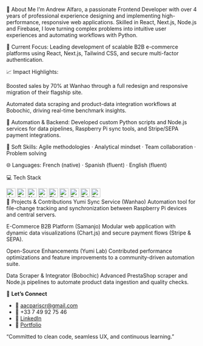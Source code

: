👋 About Me
I’m Andrew Alfaro, a passionate Frontend Developer with over 4 years of professional experience designing and implementing high-performance, responsive web applications. Skilled in React, Next.js, Node.js and Firebase, I love turning complex problems into intuitive user experiences and automating workflows with Python.

🚀 Current Focus: Leading development of scalable B2B e-commerce platforms using React, Next.js, Tailwind CSS, and secure multi-factor authentication.

📈 Impact Highlights:

Boosted sales by 70% at Wanhao through a full redesign and responsive migration of their flagship site.

Automated data scraping and product-data integration workflows at Bobochic, driving real-time benchmark insights.

🤖 Automation & Backend: Developed custom Python scripts and Node.js services for data pipelines, Raspberry Pi sync tools, and Stripe/SEPA payment integrations.

🎯 Soft Skills: Agile methodologies · Analytical mindset · Team collaboration · Problem solving

🌐 Languages: French (native) · Spanish (fluent) · English (fluent)

💻 Tech Stack
<div> <img src="https://img.shields.io/badge/JavaScript-F7DF1E?logo=javascript&logoColor=black" alt="JavaScript" height="24"/> <img src="https://img.shields.io/badge/React-61DAFB?logo=react&logoColor=black" alt="React" height="24"/> <img src="https://img.shields.io/badge/Next.js-000000?logo=next.js&logoColor=white" alt="Next.js" height="24"/> <img src="https://img.shields.io/badge/Node.js-339933?logo=node.js&logoColor=white" alt="Node.js" height="24"/> <img src="https://img.shields.io/badge/Firebase-FFA611?logo=firebase&logoColor=white" alt="Firebase" height="24"/> <img src="https://img.shields.io/badge/Python-3776AB?logo=python&logoColor=white" alt="Python" height="24"/> <img src="https://img.shields.io/badge/Express.js-000000?logo=express&logoColor=white" alt="Express.js" height="24"/> <img src="https://img.shields.io/badge/Tailwind_CSS-38B2AC?logo=tailwind-css&logoColor=white" alt="Tailwind CSS" height="24"/> <img src="https://img.shields.io/badge/Stripe-635BFF?logo=stripe&logoColor=white" alt="Stripe" height="24"/> </div>
📂 Projects & Contributions
Yumi Sync Service (Wanhao)
Automation tool for file-change tracking and synchronization between Raspberry Pi devices and central servers.

E-Commerce B2B Platform (Samanjo)
Modular web application with dynamic data visualizations (Chart.js) and secure payment flows (Stripe & SEPA).

Open-Source Enhancements (Yumi Lab)
Contributed performance optimizations and feature improvements to a community-driven automation suite.

Data Scraper & Integrator (Bobochic)
Advanced PrestaShop scraper and Node.js pipelines to automate product data ingestion and quality checks.

🤝 **Let’s Connect**  
- 📧 [aacpariscr@gmail.com](mailto:aacpariscr@gmail.com)  
- 📱 +33 7 49 92 75 46  
- 🔗 [LinkedIn](https://www.linkedin.com/in/andrew-jumper/)  
- 🔗 [Portfolio](https://your-portfolio.example.com](https://andrewcr.com/))

“Committed to clean code, seamless UX, and continuous learning.”
